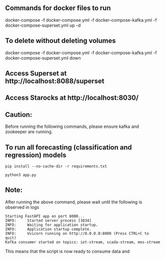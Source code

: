## Commands for docker files to run
docker-compose -f docker-compose.yml -f docker-compose-kafka.yml -f docker-compose-superset.yml up -d

## To delete without deleting volumes
docker-compose -f docker-compose.yml -f docker-compose-kafka.yml -f docker-compose-superset.yml down

## Access Superset at http://localhost:8088/superset
## Access Starocks at http://localhost:8030/

## Caution:
Before running the following commands, please ensure kafka and zookeeper are running.


## To run all forecasting (classification and regression) models
```
pip install --no-cache-dir -r requirements.txt

python3 app.py
```

## Note: 
After running the above command, please wait until the following is observed in logs
```
Starting FastAPI app on port 8000...
INFO:     Started server process [3834]
INFO:     Waiting for application startup.
INFO:     Application startup complete.
INFO:     Uvicorn running on http://0.0.0.0:8000 (Press CTRL+C to quit)
Kafka consumer started on topics: iot-stream, scada-stream, mes-stream
``` 
This means that the script is now ready to consume data and 